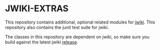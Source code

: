 # JWIKI-EXTRAS
This repository contains additional, optional related modules for [jwiki](https://github.com/fastily/jwiki).  This repository also contains the junit test suite for jwiki.

The classes in this repository are dependent on jwiki, so make sure you build against the latest jwiki [release](https://github.com/fastily/jwiki/releases).